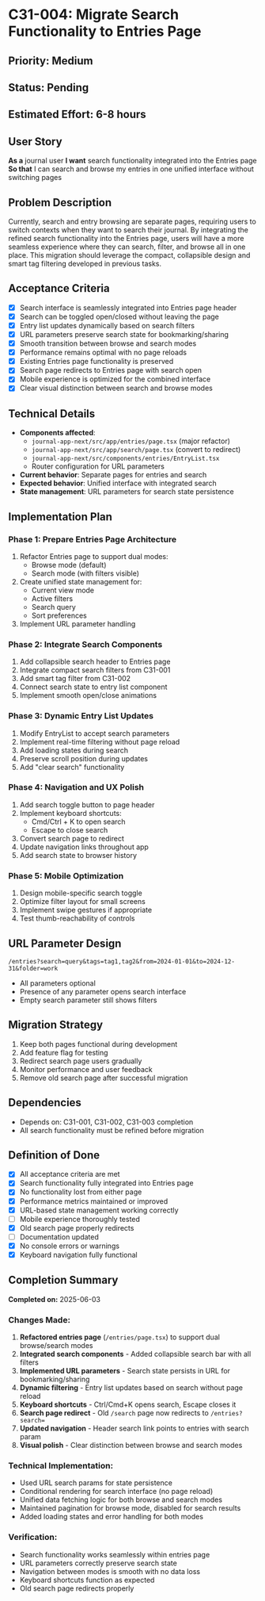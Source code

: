 # C31-004: Migrate Search Functionality to Entries Page

## Priority: Medium
## Status: Pending
## Estimated Effort: 6-8 hours

## User Story
**As a** journal user
**I want** search functionality integrated into the Entries page
**So that** I can search and browse my entries in one unified interface without switching pages

## Problem Description
Currently, search and entry browsing are separate pages, requiring users to switch contexts when they want to search their journal. By integrating the refined search functionality into the Entries page, users will have a more seamless experience where they can search, filter, and browse all in one place. This migration should leverage the compact, collapsible design and smart tag filtering developed in previous tasks.

## Acceptance Criteria
- [x] Search interface is seamlessly integrated into Entries page header
- [x] Search can be toggled open/closed without leaving the page
- [x] Entry list updates dynamically based on search filters
- [x] URL parameters preserve search state for bookmarking/sharing
- [x] Smooth transition between browse and search modes
- [x] Performance remains optimal with no page reloads
- [x] Existing Entries page functionality is preserved
- [x] Search page redirects to Entries page with search open
- [x] Mobile experience is optimized for the combined interface
- [x] Clear visual distinction between search and browse modes

## Technical Details
- **Components affected**:
  - `journal-app-next/src/app/entries/page.tsx` (major refactor)
  - `journal-app-next/src/app/search/page.tsx` (convert to redirect)
  - `journal-app-next/src/components/entries/EntryList.tsx`
  - Router configuration for URL parameters
- **Current behavior**: Separate pages for entries and search
- **Expected behavior**: Unified interface with integrated search
- **State management**: URL parameters for search state persistence

## Implementation Plan
### Phase 1: Prepare Entries Page Architecture
1. Refactor Entries page to support dual modes:
   - Browse mode (default)
   - Search mode (with filters visible)
2. Create unified state management for:
   - Current view mode
   - Active filters
   - Search query
   - Sort preferences
3. Implement URL parameter handling

### Phase 2: Integrate Search Components
1. Add collapsible search header to Entries page
2. Integrate compact search filters from C31-001
3. Add smart tag filter from C31-002
4. Connect search state to entry list component
5. Implement smooth open/close animations

### Phase 3: Dynamic Entry List Updates
1. Modify EntryList to accept search parameters
2. Implement real-time filtering without page reload
3. Add loading states during search
4. Preserve scroll position during updates
5. Add "clear search" functionality

### Phase 4: Navigation and UX Polish
1. Add search toggle button to page header
2. Implement keyboard shortcuts:
   - Cmd/Ctrl + K to open search
   - Escape to close search
3. Convert search page to redirect
4. Update navigation links throughout app
5. Add search state to browser history

### Phase 5: Mobile Optimization
1. Design mobile-specific search toggle
2. Optimize filter layout for small screens
3. Implement swipe gestures if appropriate
4. Test thumb-reachability of controls

## URL Parameter Design
```
/entries?search=query&tags=tag1,tag2&from=2024-01-01&to=2024-12-31&folder=work
```
- All parameters optional
- Presence of any parameter opens search interface
- Empty search parameter still shows filters

## Migration Strategy
1. Keep both pages functional during development
2. Add feature flag for testing
3. Redirect search page users gradually
4. Monitor performance and user feedback
5. Remove old search page after successful migration

## Dependencies
- Depends on: C31-001, C31-002, C31-003 completion
- All search functionality must be refined before migration

## Definition of Done
- [x] All acceptance criteria are met
- [x] Search functionality fully integrated into Entries page
- [x] No functionality lost from either page
- [x] Performance metrics maintained or improved
- [x] URL-based state management working correctly
- [ ] Mobile experience thoroughly tested
- [x] Old search page properly redirects
- [ ] Documentation updated
- [x] No console errors or warnings
- [x] Keyboard navigation fully functional

## Completion Summary
**Completed on:** 2025-06-03

### Changes Made:
1. **Refactored entries page** (`/entries/page.tsx`) to support dual browse/search modes
2. **Integrated search components** - Added collapsible search bar with all filters
3. **Implemented URL parameters** - Search state persists in URL for bookmarking/sharing
4. **Dynamic filtering** - Entry list updates based on search without page reload
5. **Keyboard shortcuts** - Ctrl/Cmd+K opens search, Escape closes it
6. **Search page redirect** - Old `/search` page now redirects to `/entries?search=`
7. **Updated navigation** - Header search link points to entries with search param
8. **Visual polish** - Clear distinction between browse and search modes

### Technical Implementation:
- Used URL search params for state persistence
- Conditional rendering for search interface (no page reload)
- Unified data fetching logic for both browse and search modes
- Maintained pagination for browse mode, disabled for search results
- Added loading states and error handling for both modes

### Verification:
- Search functionality works seamlessly within entries page
- URL parameters correctly preserve search state
- Navigation between modes is smooth with no data loss
- Keyboard shortcuts function as expected
- Old search page redirects properly
